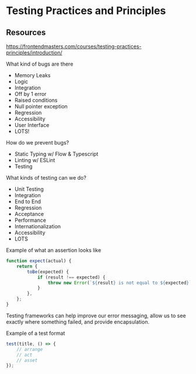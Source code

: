 # Testing Practices and Principles

## Resources

https://frontendmasters.com/courses/testing-practices-principles/introduction/

What kind of bugs are there

-   Memory Leaks
-   Logic
-   Integration
-   Off by 1 error
-   Raised conditions
-   Null pointer exception
-   Regression
-   Accessibility
-   User Interface
-   LOTS!

How do we prevent bugs?

-   Static Typing w/ Flow & Typescript
-   Linting w/ ESLint
-   Testing

What kinds of testing can we do?

-   Unit Testing
-   Integration
-   End to End
-   Regression
-   Acceptance
-   Performance
-   Internationalization
-   Accessibility
-   LOTS

Example of what an assertion looks like

```javascript
function expect(actual) {
    return {
        toBe(expected) {
            if (result !== expected) {
                throw new Error(`${result} is not equal to ${expected}`);
            }
        },
    };
}
```

Testing frameworks can help improve our error messaging, allow us to see exactly where something failed, and provide encapsulation.

Example of a test format

```javascript
test(title, () => {
    // arrange
    // act
    // asset
});
```
